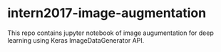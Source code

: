 # intern2017-image-augmentation
This repo contains jupyter notebook of image augumentation for deep learning using Keras ImageDataGenerator API. 
